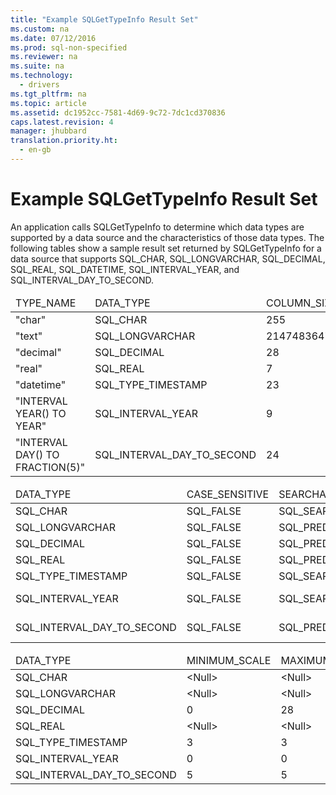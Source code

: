 ```yaml
---
title: "Example SQLGetTypeInfo Result Set"
ms.custom: na
ms.date: 07/12/2016
ms.prod: sql-non-specified
ms.reviewer: na
ms.suite: na
ms.technology: 
  - drivers
ms.tgt_pltfrm: na
ms.topic: article
ms.assetid: dc1952cc-7581-4d69-9c72-7dc1cd370836
caps.latest.revision: 4
manager: jhubbard
translation.priority.ht: 
  - en-gb
---
```

# Example SQLGetTypeInfo Result Set
<?xml version="1.0" encoding="utf-8"?>
<developerReferenceWithoutSyntaxDocument xmlns="http://ddue.schemas.microsoft.com/authoring/2003/5" xmlns:xlink="http://www.w3.org/1999/xlink" xmlns:xsi="http://www.w3.org/2001/XMLSchema-instance" xsi:schemaLocation="http://ddue.schemas.microsoft.com/authoring/2003/5 http://dduestorage.blob.core.windows.net/ddueschema/developer.xsd">
  <introduction>
    <para>An application calls <legacyBold>SQLGetTypeInfo</legacyBold> to determine which data types are supported by a data source and the characteristics of those data types. The following tables show a sample result set returned by <legacyBold>SQLGetTypeInfo</legacyBold> for a data source that supports SQL_CHAR, SQL_LONGVARCHAR, SQL_DECIMAL, SQL_REAL, SQL_DATETIME, SQL_INTERVAL_YEAR, and SQL_INTERVAL_DAY_TO_SECOND.</para>
  </introduction>
  <section>
    <content>
      <table xmlns:caps="http://schemas.microsoft.com/build/caps/2013/11">
        <thead>
          <tr>
            <TD>
              <para>TYPE_NAME</para>
            </TD>
            <TD>
              <para>DATA_TYPE</para>
            </TD>
            <TD>
              <para>COLUMN_SIZE</para>
            </TD>
            <TD>
              <para>LITERAL_PREFIX</para>
            </TD>
            <TD>
              <para>LITERAL_SUFFIX</para>
            </TD>
            <TD>
              <para>CREATE_PARAMS</para>
            </TD>
            <TD>
              <para>NULLABLE</para>
            </TD>
          </tr>
        </thead>
        <tbody>
          <tr>
            <TD>
              <para>"char"</para>
            </TD>
            <TD>
              <para>SQL_CHAR</para>
            </TD>
            <TD>
              <para>255</para>
            </TD>
            <TD>
              <para>"'"</para>
            </TD>
            <TD>
              <para>"'"</para>
            </TD>
            <TD>
              <para>"length"</para>
            </TD>
            <TD>
              <para>SQL_TRUE</para>
            </TD>
          </tr>
          <tr>
            <TD>
              <para>"text"</para>
            </TD>
            <TD>
              <para>SQL_LONGVARCHAR</para>
            </TD>
            <TD>
              <para>2147483647</para>
            </TD>
            <TD>
              <para>"'"</para>
            </TD>
            <TD>
              <para>"'"</para>
            </TD>
            <TD>
              <para>&lt;Null&gt;</para>
            </TD>
            <TD>
              <para>SQL_TRUE</para>
            </TD>
          </tr>
          <tr>
            <TD>
              <para>"decimal"</para>
            </TD>
            <TD>
              <para>SQL_DECIMAL</para>
            </TD>
            <TD>
              <para>28</para>
            </TD>
            <TD>
              <para>&lt;Null&gt;</para>
            </TD>
            <TD>
              <para>&lt;Null&gt;</para>
            </TD>
            <TD>
              <para>"precision,
scale"</para>
            </TD>
            <TD>
              <para>SQL_TRUE</para>
            </TD>
          </tr>
          <tr>
            <TD>
              <para>"real"</para>
            </TD>
            <TD>
              <para>SQL_REAL</para>
            </TD>
            <TD>
              <para>7</para>
            </TD>
            <TD>
              <para>&lt;Null&gt;</para>
            </TD>
            <TD>
              <para>&lt;Null&gt;</para>
            </TD>
            <TD>
              <para>&lt;Null&gt;</para>
            </TD>
            <TD>
              <para>SQL_TRUE</para>
            </TD>
          </tr>
          <tr>
            <TD>
              <para>"datetime"</para>
            </TD>
            <TD>
              <para>SQL_TYPE_TIMESTAMP</para>
            </TD>
            <TD>
              <para>23</para>
            </TD>
            <TD>
              <para>"'"</para>
            </TD>
            <TD>
              <para>"'"</para>
            </TD>
            <TD>
              <para>&lt;Null&gt;</para>
            </TD>
            <TD>
              <para>SQL_TRUE</para>
            </TD>
          </tr>
          <tr>
            <TD>
              <para>"INTERVAL YEAR() TO YEAR"</para>
            </TD>
            <TD>
              <para>SQL_INTERVAL_YEAR</para>
            </TD>
            <TD>
              <para>9</para>
            </TD>
            <TD>
              <para>"'"</para>
            </TD>
            <TD>
              <para>"'"</para>
            </TD>
            <TD>
              <para>"precision"</para>
            </TD>
            <TD>
              <para>SQL_TRUE</para>
            </TD>
          </tr>
          <tr>
            <TD>
              <para>"INTERVAL DAY() TO FRACTION(5)"</para>
            </TD>
            <TD>
              <para>SQL_INTERVAL_DAY_TO_SECOND</para>
            </TD>
            <TD>
              <para>24</para>
            </TD>
            <TD>
              <para>"'"</para>
            </TD>
            <TD>
              <para>"'"</para>
            </TD>
            <TD>
              <para>"precision"</para>
            </TD>
            <TD>
              <para>SQL_TRUE</para>
            </TD>
          </tr>
        </tbody>
      </table>
      <table xmlns:caps="http://schemas.microsoft.com/build/caps/2013/11">
        <thead>
          <tr>
            <TD>
              <para>DATA_TYPE</para>
            </TD>
            <TD>
              <para>CASE_SENSITIVE</para>
            </TD>
            <TD>
              <para>SEARCHABLE</para>
            </TD>
            <TD>
              <para>UNSIGNED_ATTRIBUTE</para>
            </TD>
            <TD>
              <para>FIXED_PREC_SCALE</para>
            </TD>
            <TD>
              <para>AUTO_UNIQUE_VALUE</para>
            </TD>
            <TD>
              <para>LOCAL_TYPE_NAME</para>
            </TD>
          </tr>
        </thead>
        <tbody>
          <tr>
            <TD>
              <para>
              <legacyBold>SQL_CHAR</legacyBold>
            </para>
            </TD>
            <TD>
              <para>SQL_FALSE</para>
            </TD>
            <TD>
              <para>SQL_SEARCHABLE</para>
            </TD>
            <TD>
              <para>&lt;Null&gt;</para>
            </TD>
            <TD>
              <para>SQL_FALSE</para>
            </TD>
            <TD>
              <para>&lt;Null&gt;</para>
            </TD>
            <TD>
              <para>"char"</para>
            </TD>
          </tr>
          <tr>
            <TD>
              <para>
              <legacyBold>SQL_LONGVARCHAR</legacyBold>
            </para>
            </TD>
            <TD>
              <para>SQL_FALSE</para>
            </TD>
            <TD>
              <para>SQL_PRED_CHAR</para>
            </TD>
            <TD>
              <para>&lt;Null&gt;</para>
            </TD>
            <TD>
              <para>SQL_FALSE</para>
            </TD>
            <TD>
              <para>&lt;Null&gt;</para>
            </TD>
            <TD>
              <para>"text"</para>
            </TD>
          </tr>
          <tr>
            <TD>
              <para>
              <legacyBold>SQL_DECIMAL</legacyBold>
            </para>
            </TD>
            <TD>
              <para>SQL_FALSE</para>
            </TD>
            <TD>
              <para>SQL_PRED_BASIC</para>
            </TD>
            <TD>
              <para>SQL_FALSE</para>
            </TD>
            <TD>
              <para>SQL_FALSE</para>
            </TD>
            <TD>
              <para>SQL_FALSE</para>
            </TD>
            <TD>
              <para>"decimal"</para>
            </TD>
          </tr>
          <tr>
            <TD>
              <para>
              <legacyBold>SQL_REAL</legacyBold>
            </para>
            </TD>
            <TD>
              <para>SQL_FALSE</para>
            </TD>
            <TD>
              <para>SQL_PRED_BASIC</para>
            </TD>
            <TD>
              <para>SQL_FALSE</para>
            </TD>
            <TD>
              <para>SQL_FALSE</para>
            </TD>
            <TD>
              <para>SQL_FALSE</para>
            </TD>
            <TD>
              <para>"real"</para>
            </TD>
          </tr>
          <tr>
            <TD>
              <para>
              <legacyBold>SQL_TYPE_TIMESTAMP</legacyBold>
            </para>
            </TD>
            <TD>
              <para>SQL_FALSE</para>
            </TD>
            <TD>
              <para>SQL_SEARCHABLE</para>
            </TD>
            <TD>
              <para>&lt;Null&gt;</para>
            </TD>
            <TD>
              <para>SQL_FALSE</para>
            </TD>
            <TD>
              <para>&lt;Null&gt;</para>
            </TD>
            <TD>
              <para>"datetime"</para>
            </TD>
          </tr>
          <tr>
            <TD>
              <para>
              <legacyBold>SQL_INTERVAL_YEAR</legacyBold>
            </para>
            </TD>
            <TD>
              <para>SQL_FALSE</para>
            </TD>
            <TD>
              <para>SQL_SEARCHABLE</para>
            </TD>
            <TD>
              <para>&lt;Null&gt;</para>
            </TD>
            <TD>
              <para>SQL_FALSE</para>
            </TD>
            <TD>
              <para>&lt;Null&gt;</para>
            </TD>
            <TD>
              <para>"INTERVAL YEAR() TO YEAR"</para>
            </TD>
          </tr>
          <tr>
            <TD>
              <para>
              <legacyBold>SQL_INTERVAL_DAY_TO_SECOND</legacyBold>
            </para>
            </TD>
            <TD>
              <para>SQL_FALSE</para>
            </TD>
            <TD>
              <para>SQL_PRED_BASIC</para>
            </TD>
            <TD>
              <para>&lt;Null&gt;</para>
            </TD>
            <TD>
              <para>SQL_FALSE</para>
            </TD>
            <TD>
              <para>&lt;Null&gt;</para>
            </TD>
            <TD>
              <para>"INTERVAL DAY() TO FRACTION(5)"</para>
            </TD>
          </tr>
        </tbody>
      </table>
      <table xmlns:caps="http://schemas.microsoft.com/build/caps/2013/11">
        <thead>
          <tr>
            <TD>
              <para>DATA_TYPE</para>
            </TD>
            <TD>
              <para>MINIMUM_SCALE</para>
            </TD>
            <TD>
              <para>MAXIMUM_SCALE</para>
            </TD>
            <TD>
              <para>SQL_DATA_TYPE</para>
            </TD>
            <TD>
              <para>SQL_DATETIME_SUB</para>
            </TD>
            <TD>
              <para>NUM_PREC_RADIX</para>
            </TD>
            <TD>
              <para>INTERVAL_PRECISION</para>
            </TD>
          </tr>
        </thead>
        <tbody>
          <tr>
            <TD>
              <para>
              <legacyBold>SQL_CHAR</legacyBold>
            </para>
            </TD>
            <TD>
              <para>&lt;Null&gt;</para>
            </TD>
            <TD>
              <para>&lt;Null&gt;</para>
            </TD>
            <TD>
              <para>SQL_CHAR</para>
            </TD>
            <TD>
              <para>&lt;Null&gt;</para>
            </TD>
            <TD>
              <para>&lt;Null&gt;</para>
            </TD>
            <TD>
              <para>&lt;Null&gt;</para>
            </TD>
          </tr>
          <tr>
            <TD>
              <para>
              <legacyBold>SQL_LONGVARCHAR</legacyBold>
            </para>
            </TD>
            <TD>
              <para>&lt;Null&gt;</para>
            </TD>
            <TD>
              <para>&lt;Null&gt;</para>
            </TD>
            <TD>
              <para>SQL_LONGVARCHAR</para>
            </TD>
            <TD>
              <para>&lt;Null&gt;</para>
            </TD>
            <TD>
              <para>&lt;Null&gt;</para>
            </TD>
            <TD>
              <para>&lt;Null&gt;</para>
            </TD>
          </tr>
          <tr>
            <TD>
              <para>
              <legacyBold>SQL_DECIMAL</legacyBold>
            </para>
            </TD>
            <TD>
              <para>0</para>
            </TD>
            <TD>
              <para>28</para>
            </TD>
            <TD>
              <para>SQL_DECIMAL</para>
            </TD>
            <TD>
              <para>&lt;Null&gt;</para>
            </TD>
            <TD>
              <para>10</para>
            </TD>
            <TD>
              <para>&lt;Null&gt;</para>
            </TD>
          </tr>
          <tr>
            <TD>
              <para>
              <legacyBold>SQL_REAL</legacyBold>
            </para>
            </TD>
            <TD>
              <para>&lt;Null&gt;</para>
            </TD>
            <TD>
              <para>&lt;Null&gt;</para>
            </TD>
            <TD>
              <para>SQL_REAL</para>
            </TD>
            <TD>
              <para>&lt;Null&gt;</para>
            </TD>
            <TD>
              <para>10</para>
            </TD>
            <TD>
              <para>&lt;Null&gt;</para>
            </TD>
          </tr>
          <tr>
            <TD>
              <para>
              <legacyBold>SQL_TYPE_TIMESTAMP</legacyBold>
            </para>
            </TD>
            <TD>
              <para>3</para>
            </TD>
            <TD>
              <para>3</para>
            </TD>
            <TD>
              <para>SQL_DATETIME</para>
            </TD>
            <TD>
              <para>SQL_CODE_TIMESTAMP</para>
            </TD>
            <TD>
              <para>&lt;Null&gt;</para>
            </TD>
            <TD>
              <para>12</para>
            </TD>
          </tr>
          <tr>
            <TD>
              <para>
              <legacyBold>SQL_INTERVAL_YEAR</legacyBold>
            </para>
            </TD>
            <TD>
              <para>0</para>
            </TD>
            <TD>
              <para>0</para>
            </TD>
            <TD>
              <para>SQL_INTERVAL</para>
            </TD>
            <TD>
              <para>SQL_CODE_INTERVALYEAR</para>
            </TD>
            <TD>
              <para>&lt;Null&gt;</para>
            </TD>
            <TD>
              <para>9</para>
            </TD>
          </tr>
          <tr>
            <TD>
              <para>
              <legacyBold>SQL_INTERVAL_DAY_TO_SECOND</legacyBold>
            </para>
            </TD>
            <TD>
              <para>5</para>
            </TD>
            <TD>
              <para>5</para>
            </TD>
            <TD>
              <para>SQL_INTERVAL</para>
            </TD>
            <TD>
              <para>SQL_CODE_INTERVALDAY_TO_SECOND</para>
            </TD>
            <TD>
              <para>&lt;Null&gt;</para>
            </TD>
            <TD>
              <para>9</para>
            </TD>
          </tr>
        </tbody>
      </table>
    </content>
  </section>
  <relatedTopics />
</developerReferenceWithoutSyntaxDocument>
